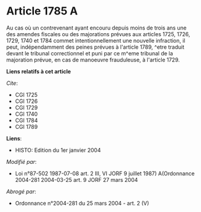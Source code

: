 # Article 1785 A

Au cas où un contrevenant ayant encouru depuis moins de trois ans une des amendes fiscales ou des majorations prévues aux
articles 1725, 1726, 1729, 1740 et 1784 commet intentionnellement une nouvelle infraction, il peut, indépendamment des peines
prévues à l'article 1789, ^etre traduit devant le tribunal correctionnel et puni par ce m^eme tribunal de la majoration
prévue, en cas de manoeuvre frauduleuse, à l'article 1729.

**Liens relatifs à cet article**

_Cite_:

  - CGI 1725
  - CGI 1726
  - CGI 1729
  - CGI 1740
  - CGI 1784
  - CGI 1789

**Liens**:

  - HISTO: Edition du 1er janvier 2004

_Modifié par_:

  - Loi n°87-502 1987-07-08 art. 2 III, VI JORF 9 juillet 1987) A(Ordonnance 2004-281 2004-03-25 art. 9 JORF 27 mars 2004

_Abrogé par_:

  - Ordonnance n°2004-281 du 25 mars 2004 - art. 2 (V)
